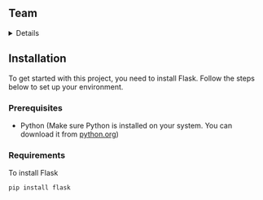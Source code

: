 ## Team
<details>
   <summary>Details</summary>
   
   **Member-1:** N Nagabhushanam, Nagabhushanam2005, +91-9113557631

   **Member-2:** N Yaswanth, Yaswanthyash1, 91-9676794131
  
  **Member-3:** P Abhishek Kumar, Abhishekk1806, +91-8328472495
  
  **Member-4:** D Pramod Chaitanya, PramodC140, +91-6305451581
  
</details>

## Installation

To get started with this project, you need to install Flask. Follow the steps below to set up your environment.

### Prerequisites

- Python (Make sure Python is installed on your system. You can download it from [python.org](https://www.python.org/downloads/))

### Requirements
To install Flask
```
pip install flask
```




   
   
